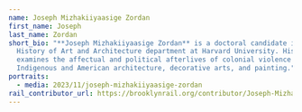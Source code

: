 ```yaml
---
name: Joseph Mizhakiiyaasige Zordan
first_name: Joseph
last_name: Zordan
short_bio: "**Joseph Mizhakiiyaasige Zordan** is a doctoral candidate in the
  History of Art and Architecture department at Harvard University. His work
  examines the affectual and political afterlives of colonial violence within
  Indigenous and American architecture, decorative arts, and painting."
portraits:
  - media: 2023/11/joseph-mizhakiiyaasige-zordan
rail_contributor_url: https://brooklynrail.org/contributor/Joseph-Mizhakii-Zordan
---
```


